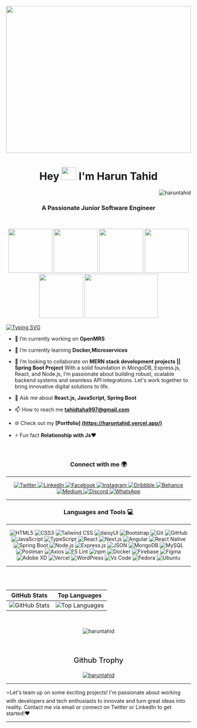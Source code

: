 <img align="center" width="100%" height="400" src="https://c.tenor.com/C1r3YSmu4IQAAAAC/tenor.gif">

<h1 align="center">Hey <img width="40" height="35" src="https://user-images.githubusercontent.com/1303154/88677602-1635ba80-d120-11ea-84d8-d263ba5fc3c0.gif"/> I'm Harun Tahid</h1>
<p align="right">
  <img src="https://komarev.com/ghpvc/?username=haruntahid&label=Visitors&color=0e75ee&style=flat" alt="haruntahid" />
</p>
<!--<br/>-->
<h3 align="center">A Passionate Junior Software Engineer</h2>

<br/>

<p align="center">
  <img src="https://media4.giphy.com/media/ln7z2eWriiQAllfVcn/giphy.gif?cid=6c09b952yxu5dw6ox1hw29ywbsrlhqagda3eqybvi86m08rj&ep=v1_internal_gif_by_id&rid=giphy.gif&ct=s" width="120" height="120"/>
  <img src="https://media3.giphy.com/media/eNAsjO55tPbgaor7ma/giphy.gif?cid=6c09b952mk4436v1rtyj5vdjrcmxcgcw07h2ms49mp080cwt&ep=v1_internal_gif_by_id&rid=giphy.gif&ct=s" width="120" height="120"/>
  <img src="https://user-images.githubusercontent.com/74038190/212257460-738ff738-247f-4445-a718-cdd0ca76e2db.gif" width="120" height="120"/>
  <img src="https://miro.medium.com/v2/resize:fit:1200/0*qyaxCo6SfKL6NcWD.gif" width="120" height="120"/>
  <img src="https://user-images.githubusercontent.com/74038190/212257468-1e9a91f1-b626-4baa-b15d-5c385dfa7ed2.gif" width="120" height="120"/>
  <img src="https://miro.medium.com/v2/1*wXtyhpOL5NK_w39UvZpADQ.gif" width="200" height="120"/>
</p>


<a href="https://git.io/typing-svg"><img src="https://readme-typing-svg.demolab.com?font=Fira&size=40+Code&pause=1500&center=true&vCenter=true&random=false&width=1024&height=80&lines=Quick+Learner;Continuous+Learning;Tech+Enthusiast;Critical+Thinking;Time+Management;Adaptability;Teamwork" alt="Typing SVG" /></a>


- 🔭 I’m currently working on **OpenMRS**

- 🌱 I’m currently learning **Docker,Microservices**

- 👯 I’m looking to collaborate on **MERN stack development projects || Spring Boot Project** With a solid foundation in MongoDB, Express.js, React, and Node.js, I’m passionate about building robust, scalable backend systems and seamless API integrations. Let's work together to bring innovative digital solutions to life.
  
- 💬 Ask me about **React.js, JavaScript, Spring Boot**

- 📫 How to reach me **tahidtaha997@gmail.com**

- 🌐 Check out my **[Portfolio] (https://haruntahid.vercel.app/)** 

- ⚡ Fun fact **Relationship with Js❤️**

<br/>


<h3 align="center">Connect with me 🌍</h2>
<hr/>
<p align="center">
  <a href="https://twitter.com/haruntahid" target="blank">
    <img alt="Twitter" src="https://img.shields.io/badge/X-000000?style=for-the-badge&logo=x&logoColor=white">
  </a>
  <a href="https://linkedin.com/in/haruntahid" target="blank">
    <img alt="LinkedIn" src="https://img.shields.io/badge/LinkedIn-0077B5?style=for-the-badge&logo=linkedin&logoColor=white">
  </a>
  <a href="https://fb.com/haruntaha997" target="blank">
    <img alt="Facebook" src="https://img.shields.io/badge/Facebook-1877F2?style=for-the-badge&logo=facebook&logoColor=white">
  </a>
  <a href="https://instagram.com/haruntahid" target="blank">
    <img alt="Instagram" src="https://img.shields.io/badge/Instagram-E4405F?style=for-the-badge&logo=instagram&logoColor=white">
  </a>
  <a href="https://dribbble.com/haruntahid" target="blank">
    <img alt="Dribbble" src="https://img.shields.io/badge/Dribbble-EA4C89?style=for-the-badge&logo=dribbble&logoColor=white">
  </a>
  <a href="https://www.behance.net/haruntahid" target="blank">
    <img alt="Behance" src="https://img.shields.io/badge/-Behance-blue?style=for-the-badge&logo=behance&logoColor=white">
  </a>
  <a href="https://medium.com/@haruntahid" target="blank">
    <img alt="Medium" src="https://img.shields.io/badge/Medium-12100E?style=for-the-badge&logo=medium&logoColor=white">
  </a>
  <a href="https://discord.gg/@5JhskHHR" target="blank">
    <img alt="Discord" src="https://img.shields.io/badge/Discord-5865F2?style=for-the-badge&logo=discord&logoColor=white">
  </a>
  <a href="https://wa.me/+8801676782636" target="blank">
    <img alt="WhatsApp" src="https://img.shields.io/badge/WhatsApp-25D366?style=for-the-badge&logo=whatsapp&logoColor=white">
  </a>
</p>
<hr/>


<h3 align="center">Languages and Tools 💻</h3>
<hr/>
<p align="center">
    <img src="https://img.shields.io/badge/HTML5-E34F26?style=for-the-badge&logo=html5&logoColor=white" alt="HTML5"/>
    <img src="https://img.shields.io/badge/CSS3-1572B6?style=for-the-badge&logo=css3&logoColor=white" alt="CSS3"/>
    <img src="https://img.shields.io/badge/Tailwind_CSS-38B2AC?style=for-the-badge&logo=tailwind-css&logoColor=white" alt="Tailwind CSS"/>
    <img src="https://img.shields.io/badge/daisyUI-1ad1a5?style=for-the-badge&logo=daisyui&logoColor=white" alt="daisyUI"/>
    <img src="https://img.shields.io/badge/Bootstrap-563D7C?style=for-the-badge&logo=bootstrap&logoColor=white" alt="Bootstrap"/>
    <img src="https://img.shields.io/badge/GIT-E44C30?style=for-the-badge&logo=git&logoColor=white" alt="Git"/>
    <img src="https://img.shields.io/badge/GitHub-100000?style=for-the-badge&logo=github&logoColor=white" alt="GitHub"/>
    <img src="https://img.shields.io/badge/JavaScript-323330?style=for-the-badge&logo=javascript&logoColor=F7DF1E" alt="JavaScript"/>
    <img src="https://img.shields.io/badge/TypeScript-007ACC?style=for-the-badge&logo=typescript&logoColor=white" alt="TypeScript"/>
    <img src="https://img.shields.io/badge/React-20232A?style=for-the-badge&logo=react&logoColor=61DAFB" alt="React"/>
    <img src="https://img.shields.io/badge/next%20js-000000?style=for-the-badge&logo=nextdotjs&logoColor=white" alt="Next.js"/>
  <img src="https://img.shields.io/badge/Angular-DD0031?style=for-the-badge&logo=angular&logoColor=white" alt="Angular"/>
    <img src="https://img.shields.io/badge/React_Native-20232A?style=for-the-badge&logo=react&logoColor=61DAFB" alt="React Native"/>
   <img src="https://img.shields.io/badge/Spring%20Boot-6DB33F?style=for-the-badge&logo=springboot&logoColor=white" alt="Spring Boot"/>
    <img src="https://img.shields.io/badge/Node%20js-339933?style=for-the-badge&logo=nodedotjs&logoColor=white" alt="Node.js"/>
    <img src="https://img.shields.io/badge/Express%20js-000000?style=for-the-badge&logo=express&logoColor=white" alt="Express.js"/>
    <img src="https://img.shields.io/badge/json-5E5C5C?style=for-the-badge&logo=json&logoColor=white" alt="JSON"/>
    <img src="https://img.shields.io/badge/MongoDB-4EA94B?style=for-the-badge&logo=mongodb&logoColor=white" alt="MongoDB"/>
    <img src="https://img.shields.io/badge/MySQL-4479A1?style=for-the-badge&logo=mysql&logoColor=white" alt="MySQL"/>
    <img src="https://img.shields.io/badge/Postman-FF6C37?style=for-the-badge&logo=Postman&logoColor=white" alt="Postman"/>
    <img src="https://img.shields.io/badge/axios-671ddf?&style=for-the-badge&logo=axios&logoColor=white" alt="Axios"/>
    <img src="https://img.shields.io/badge/eslint-3A33D1?style=for-the-badge&logo=eslint&logoColor=white" alt="ES Lint"/>
    <img src="https://img.shields.io/badge/npm-CB3837?style=for-the-badge&logo=npm&logoColor=white" alt="npm"/>
  <img src="https://img.shields.io/badge/Docker-2496ED?style=for-the-badge&logo=docker&logoColor=white" alt="Docker"/>
    <img src="https://img.shields.io/badge/firebase-ffca28?style=for-the-badge&logo=firebase&logoColor=black" alt="Firebase"/>
    <img src="https://img.shields.io/badge/Figma-F24E1E?style=for-the-badge&logo=figma&logoColor=white" alt="Figma"/>
    <img src="https://img.shields.io/badge/Adobe%20XD-470137?style=for-the-badge&logo=Adobe%20XD&logoColor=#FF61F6" alt="Adobe XD"/>
    <img src="https://img.shields.io/badge/Vercel-000000?style=for-the-badge&logo=vercel&logoColor=white" alt="Vercel"/>
    <img src="https://img.shields.io/badge/Wordpress-21759B?style=for-the-badge&logo=wordpress&logoColor=white" alt="WordPress"/>
    <img src="https://img.shields.io/badge/VSCode-0078D4?style=for-the-badge&logo=visual%20studio%20code&logoColor=white" alt="Vs Code"/>
      <img src="https://img.shields.io/badge/Fedora-294172?style=for-the-badge&logo=fedora&logoColor=white" alt="Fedora"/>
    <img src="https://img.shields.io/badge/Ubuntu-E95420?style=for-the-badge&logo=ubuntu&logoColor=white" alt="Ubuntu"/>
</p>
<hr/>


<br/><br/>
<div align="center">

| GitHub Stats | Top Languages |
|---|---|
| <img align="center" src="https://github-readme-stats.vercel.app/api?username=haruntahid&show_icons=true&locale=en&theme=dark" alt="GitHub Stats"> | <img align="center" src="https://github-readme-stats.vercel.app/api/top-langs?username=haruntahid&show_icons=true&locale=en&layout=compact&theme=dark" alt="Top Languages"> |

</div>

<br/>
<p align="center">
  
  <img align="center" src="https://github-readme-streak-stats.herokuapp.com/?user=haruntahid&theme=black-ice" alt="haruntahid" />
</p>

<br/>
<h3 align="center" style="font-size: 20px; margin-bottom: 20px;font-weight:500;">Github Trophy</h3>
<p align="center">
  <a href="https://github.com/ryo-ma/github-profile-trophy">
    <img src="https://github-profile-trophy.vercel.app/?username=haruntahid&theme=onedark&column=8" alt="haruntahid" />
  </a>
</p>

<hr/>
<p>⭐Let's team up on some exciting projects! I'm passionate about working with developers and tech enthusiasts to innovate and turn great ideas into reality. Contact me via email or connect on Twitter or LinkedIn to get started!❤️</p>
<hr/>

